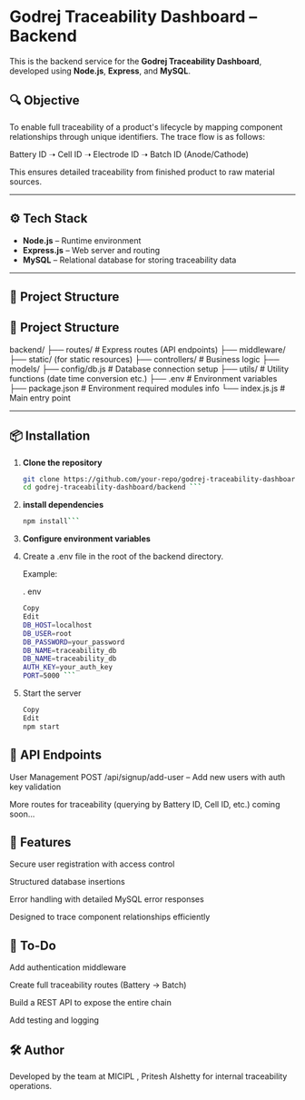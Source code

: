 # Godrej Traceability Dashboard – Backend

This is the backend service for the **Godrej Traceability Dashboard**, developed using **Node.js**, **Express**, and **MySQL**.

## 🔍 Objective

To enable full traceability of a product's lifecycle by mapping component relationships through unique identifiers. The trace flow is as follows:

Battery ID ➝ Cell ID ➝ Electrode ID ➝ Batch ID (Anode/Cathode)


This ensures detailed traceability from finished product to raw material sources.

---

## ⚙️ Tech Stack

- **Node.js** – Runtime environment
- **Express.js** – Web server and routing
- **MySQL** – Relational database for storing traceability data

---

## 📁 Project Structure

## 📁 Project Structure

backend/
├── routes/ # Express routes (API endpoints)
├── middleware/ 
├── static/  (for static resources)
├── controllers/ # Business logic 
├── models/ 
├── config/db.js # Database connection setup
├── utils/ # Utility functions (date time conversion etc.)
├── .env # Environment variables
├── package.json # Environment required modules info
└── index.js.js # Main entry point

---

## 📦 Installation

1. **Clone the repository**
   ```bash
   git clone https://github.com/your-repo/godrej-traceability-dashboard.git
   cd godrej-traceability-dashboard/backend ```

2. **install dependencies**
    ```bash 
    npm install```

3. **Configure environment variables**

4. Create a .env file in the root of the backend directory.

    Example:

    . env
    ```bash
    Copy
    Edit
    DB_HOST=localhost
    DB_USER=root
    DB_PASSWORD=your_password
    DB_NAME=traceability_db
    DB_NAME=traceability_db
    AUTH_KEY=your_auth_key
    PORT=5000 ```

5. Start the server

    ```bash
    Copy
    Edit
    npm start
    ```

## 🧪 API Endpoints
User Management
POST /api/signup/add-user – Add new users with auth key validation

More routes for traceability (querying by Battery ID, Cell ID, etc.) coming soon...

## 🚀 Features
Secure user registration with access control

Structured database insertions

Error handling with detailed MySQL error responses

Designed to trace component relationships efficiently

## 📌 To-Do
Add authentication middleware

Create full traceability routes (Battery → Batch)

Build a REST API to expose the entire chain

Add testing and logging

## 🛠️ Author
Developed by the team at MICIPL , Pritesh Alshetty for internal traceability operations.